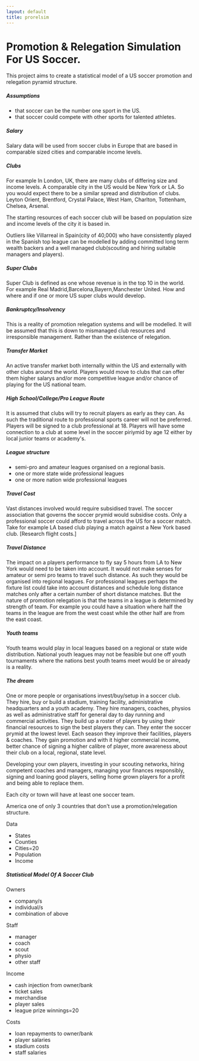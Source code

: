 ```yaml
---
layout: default
title: prorelsim
---
```

# [](#header-1)Promotion & Relegation Simulation For US Soccer.
	
This project aims to create a statistical model of a US soccer promotion and relegation pyramid structure.

##### [](#header-5)Assumptions

*   that soccer can be the number one sport in the US.
*   that soccer could compete with other sports for talented athletes.
	
##### [](#header-5)Salary
Salary data will be used from soccer clubs in Europe that are based in comparable sized cities and comparable income levels.

##### [](#header-5)Clubs
For example In London, UK, there are many clubs of differing size and income levels. A comparable city in the US would be New York or LA. So you would expect there to be a similar spread and distribution of clubs. Leyton Orient, Brentford, Crystal Palace, West Ham, Charlton, Tottenham, Chelsea, Arsenal.

The starting resources of each soccer club will be based on population size and income levels of the city it is based in.

Outliers like Villarreal in Spain(city of 40,000) who have consistently played in the Spanish top league can be modelled by adding committed long term wealth backers and a well managed club(scouting and hiring suitable managers and players).

##### [](#header-5)Super Clubs 
Super Club is defined as one whose revenue is in the top 10 in the world. For example Real Madrid,Barcelona,Bayern,Manchester United. How and where and if one or more US super clubs would develop. 

##### [](#header-5)Bankruptcy/Insolvency
This is a reality of promotion relegation systems and will be modelled. It will be assumed that this is down to mismanaged club resources and irresponsible management. Rather than the existence of relegation.

##### [](#header-5)Transfer Market
An active transfer market both internally within the US and externally with other clubs around the world. Players would move to clubs that can offer them higher salarys and/or more competitive league and/or chance of playing for the US national team.

##### [](#header-5)High School/College/Pro League Route
It is assumed that clubs will try to recruit players as early as they can. As such the traditional route to professional sports career will not be preferred. Players will be signed to a club professional at 18. Players will have some connection to a club at some level in the soccer piriymid by age 12 either by local junior teams or academy's.

##### [](#header-5)League structure
*   semi-pro and amateur leagues organised on a regional basis.
*   one or more state wide professional leagues
*   one or more nation wide professional leagues

##### [](#header-5)Travel Cost
Vast distances involved would require subsidised travel. The soccer association that governs the soccer prymid would subsidise costs. Only a professional soccer could afford to travel across the US for a soccer match. Take for example LA based club playing a match against a New York based club. [Research flight costs.]

##### [](#header-5)Travel Distance
The impact on a players performance to fly say 5 hours from LA to New York would need to be taken into account. It would not make senses for amateur or semi pro teams to travel such distance. As such they would be organised into regional leagues. For professional leagues perhaps the fixture list could take into account distances and schedule long distance matches only after a certain number of short distance matches. But the nature of promotion relegation is that the teams in a league is determined by strength of team. For example you could have a situation where half the teams in the league are from the west coast while the other half are from the east coast.

##### [](#header-5)Youth teams
Youth teams would play in local leagues based on a regional or state wide distribution. National youth leagues may not be feasible but one off youth tournaments where the nations best youth teams meet would be or already is a reality.

##### [](#header-5)The dream
One or more people or organisations invest/buy/setup in a soccer club. They hire, buy or build a stadium, training facility, administrative headquarters and a youth academy. They hire managers, coaches, physios as well as administrative staff for general day to day running and commercial activities. They build up a roster of players by using their financial resources to sign the best players they can. They enter the soccer prymid at the lowest level. Each season they improve their facilities, players & coaches. They gain promotion and with it higher commercial income, better chance of signing a higher calibre of player, more awareness about their club on a local, regional, state level.

Developing your own players, investing in your scouting networks, hiring competent coaches and managers, managing your finances responsibly, signing and loaning good players, selling home grown players for a profit and being able to replace them.

Each city or town will have at least one soccer team.

America one of only 3 countries that don't use a promotion/relegation structure.

Data
- States
- Counties
- Cities=20
- Population
- Income

##### [](#header-5)Statistical Model Of A Soccer Club

Owners
*   company/s
*   individual/s
*   combination of above

Staff
*   manager
*   coach
*   scout
*   physio
*   other staff

Income
*   cash injection from owner/bank
*   ticket sales
*   merchandise
*   player sales
*   league prize winnings=20

Costs
*   loan repayments to owner/bank
*   player salaries
*   stadium costs
*   staff salaries

